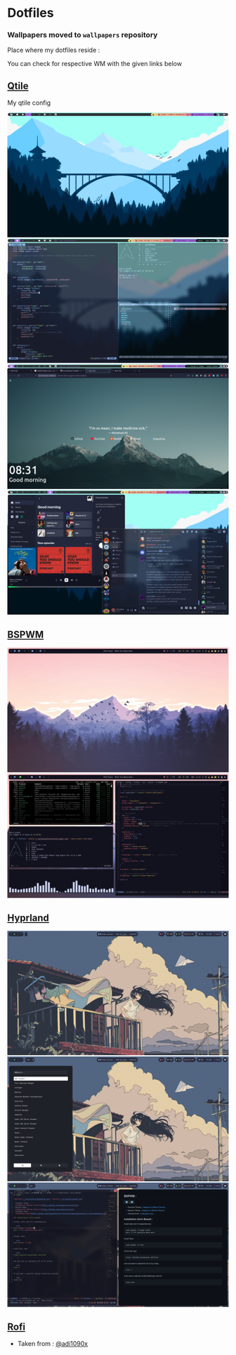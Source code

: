 # Dotfiles

### Wallpapers moved to `wallpapers` repository

Place where my dotfiles reside :

You can check for respective WM with the given links below

## [Qtile](https://github.com/greeid/.dotfiles/tree/main/qtile/.config/qtile)

My qtile config

![Qtile2](./qtile/.config/qtile/.screenshots/Qtile2.png)
![Qtile](./qtile/.config/qtile/./.screenshots/qtile.png)
![firefox](./qtile/.config/qtile/./.screenshots/firefox.png)
![spotify](./qtile/.config/qtile/./.screenshots/spotify.png)

## [BSPWM](https://github.com/greeid/.dotfiles/tree/main/bspwm/.config/bspwm)

![bspwm1](./bspwm/.config/bspwm/.screenshots/bspdesktop.png)
![bspwm1](./bspwm/.config/bspwm/.screenshots/bspwf.png)

## [Hyprland](https://github.com/greeid/.dotfiles/tree/main/hypr/.config/hypr)

![hypr1](./hypr/.config/hypr/.screenshots/hyprwp.png)
![hypr2](./hypr/.config/hypr/.screenshots/hyprofi.png)
![hypr2](./hypr/.config/hypr/.screenshots/hypterm.png)

## [Rofi](./rofi/.config/rofi/)

- Taken from : [@adi1090x](https://github.com/adi1090x/rofi)
